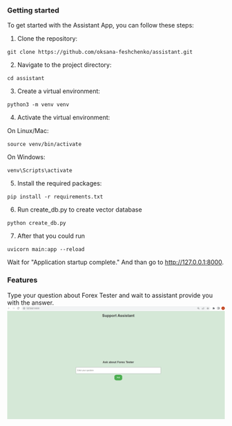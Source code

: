 ### Getting started
To get started with the Assistant App, you can follow these steps:

1. Clone the repository:
```
git clone https://github.com/oksana-feshchenko/assistant.git
```

2. Navigate to the project directory:
```
cd assistant
```
3. Create a virtual environment:

```
python3 -m venv venv
```

4. Activate the virtual environment:

On Linux/Mac:
```
source venv/bin/activate
```
On Windows:
```
venv\Scripts\activate

```
5. Install the required packages:

 ```
 pip install -r requirements.txt
 ```
6. Run create_db.py to create vector database
```
python create_db.py 
```

7. After that you could run
```
uvicorn main:app --reload
```
Wait for "Application startup complete." And than go to  http://127.0.0.1:8000.
### Features
Type your question about Forex Tester and wait to assistant provide you with the answer.
![img.png](static/img.png)
